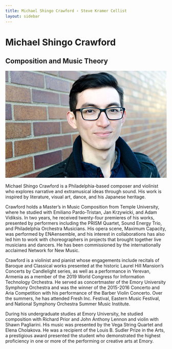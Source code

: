 ```yaml
---
title: Michael Shingo Crawford ‹ Steve Kramer Cellist
layout: sidebar
---
```

# Michael Shingo Crawford
## Composition and Music Theory

![Michael Shingo Crawford](/images/michaelshingo.jpg "Michael Shingo Crawford")

Michael Shingo Crawford is a Philadelphia-based composer and violinist who explores narrative and extramusical ideas through sound. His work is inspired by literature, visual art, dance, and his Japanese heritage.

Crawford holds a Master’s in Music Composition from Temple University, where he studied with Emiliano Pardo-Tristan, Jan Krzywicki, and Adam Vidiksis. In two years, he received twenty-four premieres of his works, presented by performers including the PRISM Quartet, Sound Energy Trio, and Philadelphia Orchestra Musicians. His opera scene, Maximum Capacity, was performed by ENAensemble, and his interest in collaborations has also led him to work with choreographers in projects that brought together live musicians and dancers. He has been commissioned by the internationally acclaimed Network for New Music.

Crawford is a violinist and pianist whose engagements include recitals of Baroque and Classical works presented at the historic Laurel Hill Mansion’s Concerts by Candlelight series, as well as a performance in Yerevan, Armenia as a member of the 2019 World Congress for Information Technology Orchestra. He served as concertmaster of the Emory University Symphony Orchestra and was the winner of the 2015-2016 Concerto and Aria Competition with his performance of the Barber Violin Concerto. Over the summers, he has attended Fresh Inc. Festival, Eastern Music Festival, and National Symphony Orchestra Summer Music Institute.

During his undergraduate studies at Emory University, he studied composition with Richard Prior and John Anthony Lennon and violin with Shawn Pagliarini. His music was presented by the Vega String Quartet and Elena Cholakova. He was a recipient of the Louis B. Sudler Prize in the Arts, a prestigious award presented the student who demonstrated the highest proficiency in one or more of the performing or creative arts at Emory.
